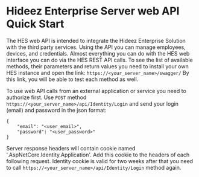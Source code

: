# Hideez Enterprise Server web API Quick Start
The HES web API is intended to integrate the Hideez Enterprise Solution with the third party services. Using the API you can manage employees, devices, and credentials. Almost everything you can do with the HES web interface you can do via the HES REST API calls.
To see the list of available methods, their parameters and return values you need to install your own HES instance and open the link: `https://<your_server_name>/swagger/` By this link, you will be able to test each method as well.   

To use web API calls from an external application or service you need to authorize first. 
Use `POST` method `https://<your_server_name>/api/Identity/Login` and send your login (email) and password in the json format:

    {
        "email": "<user_email>",
        "password": "<user_password>"
    }

Server response headers will contain cookie named '.AspNetCore.Identity.Application'. Add this cookie to the headers of each following request. Identity cookie is valid for two weeks after that you need to call `https://<your_server_name>/api/Identity/Login` method again. 

